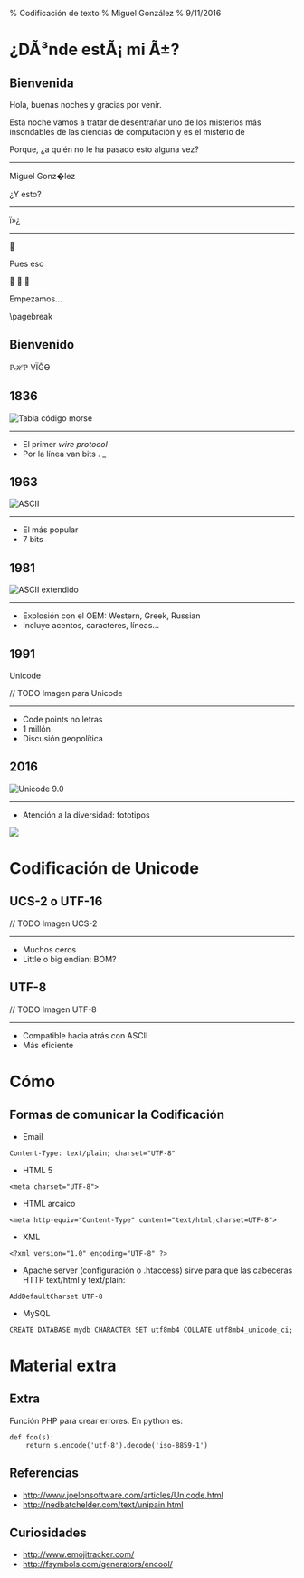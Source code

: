 % Codificación de texto
% Miguel González
% 9/11/2016

# ¿DÃ³nde estÃ¡ mi Ã±?

## Bienvenida

Hola, buenas noches y gracias por venir.

Esta noche vamos a tratar de desentrañar uno de los misterios más
insondables de las ciencias de computación y es el misterio de


Porque, ¿a quién no le ha pasado esto alguna vez?

-----

Miguel Gonz�lez

¿Y esto?

-----

ï»¿

-----

💩

Pues eso

🙈 🙉 🙊

Empezamos...

\pagebreak

## Bienvenido

ℙℋℙ ⅤЇḠϴ

## 1836

![Tabla código morse](International_Morse_code.png)

-----

- El primer *wire protocol*
- Por la línea van bits . \_

## 1963

![ASCII](US-ASCII_code_chart.png)

-----

- El más popular
- 7 bits

## 1981

![ASCII extendido](Codepage-437.png)

-----

- Explosión con el OEM: Western, Greek, Russian
- Incluye acentos, caracteres, líneas...

## 1991

Unicode

// TODO Imagen para Unicode

-----

- Code points no letras
- 1 millón
- Discusión geopolítica

## 2016

![Unicode 9.0](emoji-examples.png)

-----

- Atención a la diversidad: fototipos

![](unicode_diversity.png)

# Codificación de Unicode

## UCS-2 o UTF-16

// TODO Imagen UCS-2

-----

- Muchos ceros
- Little o big endian: BOM?

## UTF-8

// TODO Imagen UTF-8

-----

- Compatible hacia atrás con ASCII
- Más eficiente

# Cómo

## Formas de comunicar la Codificación

- Email

```
Content-Type: text/plain; charset="UTF-8"
```

- HTML 5

```
<meta charset="UTF-8">
```

- HTML arcaico

```
<meta http-equiv="Content-Type" content="text/html;charset=UTF-8">
```

- XML

```
<?xml version="1.0" encoding="UTF-8" ?>
```

- Apache server (configuración o .htaccess) sirve para que las cabeceras HTTP text/html y text/plain:

```
AddDefaultCharset UTF-8
```

- MySQL

```
CREATE DATABASE mydb CHARACTER SET utf8mb4 COLLATE utf8mb4_unicode_ci;
```


# Material extra

## Extra

Función PHP para crear errores. En python es:

``` {.sourceCode .python}
def foo(s):
    return s.encode('utf-8').decode('iso-8859-1')
```

## Referencias

-   <http://www.joelonsoftware.com/articles/Unicode.html>
-   <http://nedbatchelder.com/text/unipain.html>


## Curiosidades

- http://www.emojitracker.com/
- http://fsymbols.com/generators/encool/